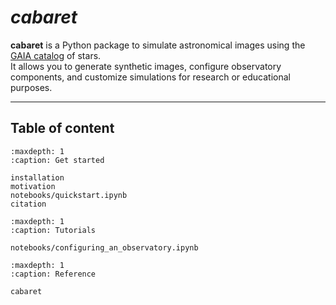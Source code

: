 # *cabaret*

**cabaret** is a Python package to simulate astronomical images using the [GAIA catalog](https://en.wikipedia.org/wiki/Gaia_catalogues) of stars.  
It allows you to generate synthetic images, configure observatory components, and customize simulations for research or educational purposes.

---

## Table of content
```{toctree}
:maxdepth: 1
:caption: Get started

installation
motivation
notebooks/quickstart.ipynb
citation
```

```{toctree}
:maxdepth: 1
:caption: Tutorials

notebooks/configuring_an_observatory.ipynb
```

```{toctree}
:maxdepth: 1
:caption: Reference

cabaret
```

